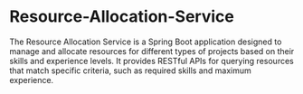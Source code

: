 # Resource-Allocation-Service
The Resource Allocation Service is a Spring Boot application designed to manage and allocate resources for different types of projects based on their skills and experience levels. It provides RESTful APIs for querying resources that match specific criteria, such as required skills and maximum experience.
